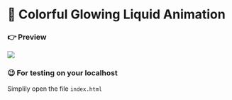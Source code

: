 # 🌟 Colorful Glowing Liquid Animation

### 👉 Preview
<div>
    <img src="./{filename}.gif" />
</div>

### 😉 For testing on your localhost
Simplily open the file ``` index.html ```
